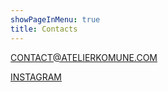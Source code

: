 ```yaml
---
showPageInMenu: true
title: Contacts
---
```


<CONTACT@ATELIERKOMUNE.COM>

[INSTAGRAM](https://www.instagram.com/atelier_komune/)
